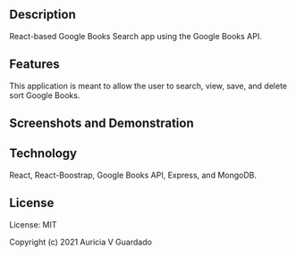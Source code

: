 
## Description
React-based Google Books Search app using the Google Books API. 


## Features
This application is meant to allow the user to search, view, save, and delete sort Google Books. 

## Screenshots and Demonstration


## Technology
React, React-Boostrap, Google Books API, Express, and  MongoDB.

## License
License: MIT

Copyright (c) 2021 Auricia V Guardado